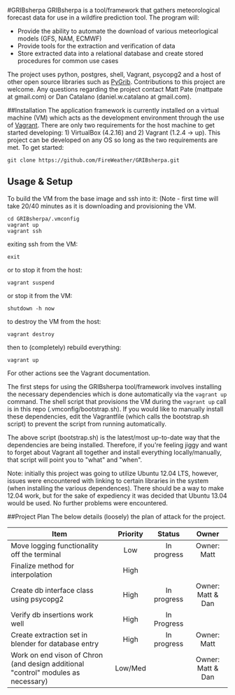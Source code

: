 #GRIBsherpa
GRIBsherpa is a tool/framework that gathers meteorological forecast data for use in a wildfire prediction tool. The program will:
* Provide the ability to automate the download of various meteorlogical models (GFS, NAM, ECMWF)
* Provide tools for the extraction and verification of data
* Store extracted data into a relational database and create stored procedures for common use cases

The project uses python, postgres, shell, Vagrant, psycopg2 and a host of other open source libraries such as [PyGrib](http://code.google.com/p/pygrib/).  Contributions to this project are welcome. Any questions regarding the project contact Matt Pate (mattpate at gmail.com) or Dan Catalano (daniel.w.catalano at gmail.com).

##Installation
The application framework is currently installed on a virtual machine (VM) which acts as the development environment through the use of [Vagrant](http://www.vagrantup.com). There are only two requirements for the host machine to get started developing: 1) VirtualBox (4.2.16) and 2) Vagrant (1.2.4 -> up). This project can be developed on any OS so long as the two requirements are met. To get started:

    git clone https://github.com/FireWeather/GRIBsherpa.git

## Usage & Setup

To build the VM from the base image and ssh into it: (Note - first time will take 20/40 minutes as it is downloading and provisioning the VM.

    cd GRIBsherpa/.vmconfig
    vagrant up
    vagrant ssh

exiting ssh from the VM:

    exit

or to stop it from the host:

    vagrant suspend
    
or stop it from the VM:

    shutdown -h now

to destroy the VM from the host:

    vagrant destroy

then to (completely) rebuild everything:

    vagrant up

For other actions see the Vagrant documentation.

The first steps for using the GRIBsherpa tool/framework involves installing the necessary dependencies which is done automatically via the `vagrant up` command. The shell script that provisions the VM during the `vagrant up` call is in this repo (.vmconfig/bootstrap.sh).  If you would like to manually install these dependencies, edit the Vagrantfile (which calls the bootstrap.sh script) to prevent the script from running automatically.

The above script (bootstrap.sh) is the latest/most up-to-date way that the dependencies are being installed.  Therefore, if you're feeling jiggy and want to forget about Vagrant all together and install everything locally/manually, that script will point you to "what" and "when".

Note: initially this project was going to utilize Ubuntu 12.04 LTS, however, issues were encountered with linking to certain libraries in the system (when installing the various dependences).  There should be a way to make 12.04 work, but for the sake of expediency it was decided that Ubuntu 13.04 would be used.  No further problems were encountered.

##Project Plan
The below details (loosely) the plan of attack for the project.  

|Item        |Priority       |Status        |Owner          |
|------------|:-------------:|:------------:|:-------------:|
|Move logging functionality off the terminal | Low | In progress | Owner: Matt
|Finalize method for interpolation | High | 
|Create db interface class using psycopg2 | High | In progress | Owner: Matt & Dan
|Verify db insertions work well | High | In Progress
|Create extraction set in blender for database entry | High | In progress | Owner: Matt
|Work on end vison of Chron (and design additional "control" modules as necessary) | Low/Med | | Owner: Matt & Dan



